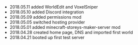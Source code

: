 
* 2018.05.11 added WorldEdit and VoxelSniper
* 2018.05.10 added Discord integration
* 2018.05.09 added permissions mod
* 2018.05.05 switched hosting provider
* 2018.05.01 added minecraft-storeys-maker-server mod
* 2018.04.28 created home page, DNS and imported first world
* 2018.04.21 booted up first test server
